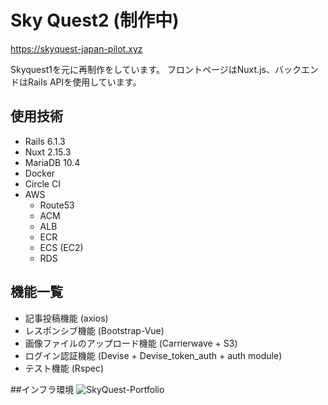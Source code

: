 # Sky Quest2 (制作中)
https://skyquest-japan-pilot.xyz

Skyquest1を元に再制作をしています。
フロントページはNuxt.js、バックエンドはRails APIを使用しています。

## 使用技術
- Rails 6.1.3
- Nuxt 2.15.3
- MariaDB 10.4
- Docker
- Circle CI
- AWS
  - Route53
  - ACM
  - ALB
  - ECR
  - ECS (EC2)
  - RDS

## 機能一覧
- 記事投稿機能 (axios)
- レスポンシブ機能 (Bootstrap-Vue)
- 画像ファイルのアップロード機能 (Carrierwave + S3)
- ログイン認証機能 (Devise + Devise_token_auth + auth module)
- テスト機能 (Rspec)

##インフラ環境
![SkyQuest-Portfolio](https://user-images.githubusercontent.com/82098752/122500064-04f1e700-d02d-11eb-98f6-0c924e57ddb4.png)

